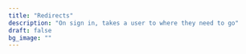 ```yaml
---
title: "Redirects"
description: "On sign in, takes a user to where they need to go"
draft: false
bg_image: ""
---
```

